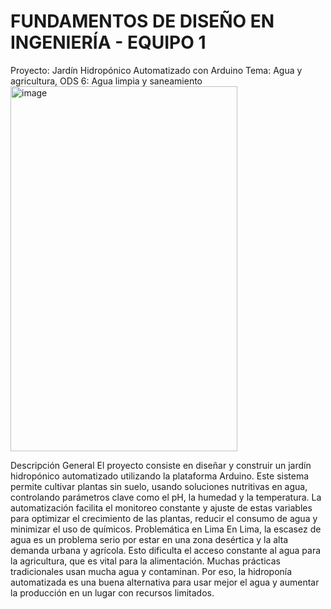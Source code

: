 # FUNDAMENTOS DE DISEÑO EN INGENIERÍA - EQUIPO 1
Proyecto: Jardín Hidropónico Automatizado con Arduino
Tema: Agua y agricultura, ODS 6: Agua limpia y saneamiento
           <img width="363" height="584" alt="image" src="https://github.com/user-attachments/assets/24b921a2-b6e3-4464-ac48-3ff9af2ffcbb" />

Descripción General
El proyecto consiste en diseñar y construir un jardín hidropónico automatizado utilizando la plataforma Arduino. Este sistema permite cultivar plantas sin suelo, usando soluciones nutritivas en agua, controlando parámetros clave como el pH, la humedad y la temperatura. La automatización facilita el monitoreo constante y ajuste de estas variables para optimizar el crecimiento de las plantas, reducir el consumo de agua y minimizar el uso de químicos.
Problemática en Lima
En Lima, la escasez de agua es un problema serio por estar en una zona desértica y la alta demanda urbana y agrícola. Esto dificulta el acceso constante al agua para la agricultura, que es vital para la alimentación. Muchas prácticas tradicionales usan mucha agua y contaminan. Por eso, la hidroponía automatizada es una buena alternativa para usar mejor el agua y aumentar la producción en un lugar con recursos limitados.
